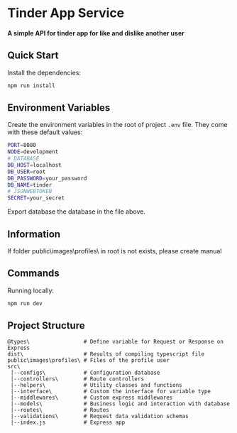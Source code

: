 # Tinder App Service
#### A simple API for tinder app for like and dislike another user

## Quick Start

Install the dependencies:

```bash
npm run install
```

## Environment Variables

Create the environment variables in the root of project `.env` file. They come with these default values:

```bash
PORT=8080
NODE=development
# DATABASE
DB_HOST=localhost
DB_USER=root
DB_PASSWORD=your_password
DB_NAME=tinder
# JSONWEBTOKEN
SECRET=your_secret
```

Export database the database in the file above.

## Information

If folder public\images\profiles\ in root is not exists, please create manual

## Commands

Running locally:

```bash
npm run dev
```

## Project Structure

```
@types\                 # Define variable for Request or Response on Express
dist\                   # Results of compiling typescript file
public\images\profiles\ # Files of the profile user
src\
 |--configs\            # Configuration database
 |--controllers\        # Route controllers
 |--helpers\            # Utility classes and functions
 |--interface\          # Custom the interface for variable type
 |--middlewares\        # Custom express middlewares
 |--models\             # Business logic and interaction with database
 |--routes\             # Routes
 |--validations\        # Request data validation schemas
 |--index.js            # Express app
```
